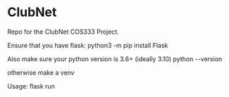 # ClubNet
Repo for the ClubNet COS333 Project.


Ensure that you have flask:
python3 -m pip install Flask

Also make sure your python version is 3.6+ (ideally 3.10)
python --version

otherwise make a venv


Usage:
flask run
